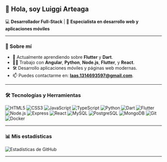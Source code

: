 ## 👋 Hola, soy Luiggi Arteaga  

💻 **Desarrollador Full-Stack** | 📱 **Especialista en desarrollo web y aplicaciones móviles**

---

### 🚀 Sobre mí

- 🌱 Actualmente aprendiendo sobre **Flutter** y **Dart**.
- 👨‍💻 Trabajo con **Angular**, **Python**, **Node.js**, **Flutter**, y **React**.
- 🛠️ Desarrollo aplicaciones móviles y páginas web modernas.
- 📫 Puedes contactarme en: **laas.1314693597@gmail.com**.

---

### 🛠️ Tecnologías y Herramientas

![HTML5](https://img.shields.io/badge/-HTML5-E34F26?style=flat&logo=html5&logoColor=white)
![CSS3](https://img.shields.io/badge/-CSS3-1572B6?style=flat&logo=css3)
![JavaScript](https://img.shields.io/badge/-JavaScript-F7DF1E?style=flat&logo=javascript&logoColor=black)
![TypeScript](https://img.shields.io/badge/-TypeScript-007ACC?style=flat&logo=typescript&logoColor=white)
![Python](https://img.shields.io/badge/-Python-3776AB?style=flat&logo=python&logoColor=white)
![Dart](https://img.shields.io/badge/-Dart-0175C2?style=flat&logo=dart&logoColor=white)
![Flutter](https://img.shields.io/badge/-Flutter-02569B?style=flat&logo=flutter&logoColor=white)
![Node.js](https://img.shields.io/badge/-Node.js-339933?style=flat&logo=node.js&logoColor=white)
![Express](https://img.shields.io/badge/-Express-000000?style=flat&logo=express&logoColor=white)
![React](https://img.shields.io/badge/-React-61DAFB?style=flat&logo=react&logoColor=black)
![MySQL](https://img.shields.io/badge/-MySQL-4479A1?style=flat&logo=mysql&logoColor=white)
![PostgreSQL](https://img.shields.io/badge/-PostgreSQL-336791?style=flat&logo=postgresql&logoColor=white)
![MongoDB](https://img.shields.io/badge/-MongoDB-47A248?style=flat&logo=mongodb&logoColor=white)
![Git](https://img.shields.io/badge/-Git-F05032?style=flat&logo=git&logoColor=white)
![Docker](https://img.shields.io/badge/-Docker-2496ED?style=flat&logo=docker&logoColor=white)

---

### 📊 Mis estadísticas

![Estadísticas de GitHub](https://github-readme-stats.vercel.app/api?username=Luxtar90&show_icons=true&theme=radical)

---


